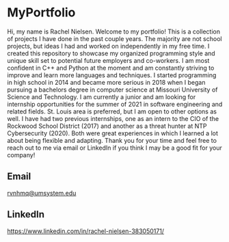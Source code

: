 # MyPortfolio
Hi, my name is Rachel Nielsen. Welcome to my portfolio! This is a collection of projects I have done in the past couple years. The majority are not school projects, but ideas I had and worked on independently in my free time. I created this repository to showcase my organized programming style and unique skill set to potential future employers and co-workers. I am most confident in C++ and Python at the moment and am constantly striving to improve and learn more languages and techniques. I started programming in high school in 2014 and became more serious in 2018 when I began pursuing a bachelors degree in computer science at Missouri University of Science and Technology. I am currently a junior and am looking for internship opportunities for the summer of 2021 in software engineering and related fields. St. Louis area is preferred, but I am open to other options as well. I have had two previous internships, one as an intern to the CIO of the Rockwood School District (2017) and another as a threat hunter at NTP Cybersecurity (2020). Both were great experiences in which I learned a lot about being flexible and adapting. Thank you for your time and feel free to reach out to me via email or LinkedIn if you think I may be a good fit for your company!

## Email
rvnhmq@umsystem.edu

## LinkedIn
https://www.linkedin.com/in/rachel-nielsen-383050171/
